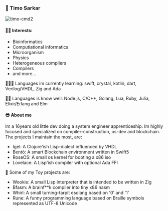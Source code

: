 


### 🦄 Timo Sarkar 

<p align="left"> <img src="https://komarev.com/ghpvc/?username=timo-cmd2" alt="timo-cmd2" /> </p> 

<!--
**timo-cmd2/timo-cmd2** is a ✨ _special_ ✨ repository because its `README.md` (this file) appears on your GitHub profile.

Here are some ideas to get you started:

- 🔭 I’m currently working on ...
- 🌱 I’m currently learning ...
- 👯 I’m looking to collaborate on ...
- 🤔 I’m looking for help with ...
- 💬 Ask me about ...
- 📫 How to reach me: ...
- 😄 Pronouns: ...
- ⚡ Fun fact: ...
-->
#### 💪🏻 Interests:

- Bioinformatics 
- Computiational informatics
- Microorganism
- Physics
- Heterogeneous compilers
- Compilers
- and more...

👨🏻‍💻 Languages im currently learning: swift, crystal, kotlin, dart, Verilog/VHDL, Zig and Ada

💪🏻 Languages is know well: Node.js, C/C++, Golang, Lua, Ruby, Julia, Elixir/Erlang and Elm


#### 😎 About me

Im a 16years old little dev doing a system engineer apprenticeship. Im highly focused and specialized on compiler-construction, os-dev and blockchain.
The projects I maintain the most, are: 

- Igel: A Clojure'ish Lisp-dialect influenced by VHDL
- Bentō: A smart Blockchain environment written in Swift5 
- RoseOS: A small os kernel for booting a x86 iso
- Lovelace: A Lisp'ish compiler with optional Ada FFI

🍭 Some of my Toy projects are:

- Wookie: A small Lisp interpreter that is intended to be written in Zig
- Bfasm: A brainf**k compiler into tiny x86 nasm
- Whirl: A small turning-tarpit esolang based on '0' and '1'
- Rune: A funny programming language based on Braille symbols represented as UTF-8 Unicode

